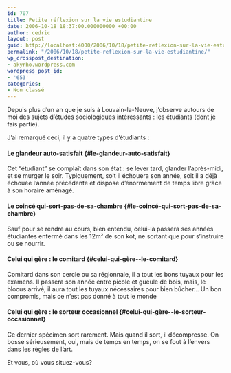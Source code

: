 ```yaml
---
id: 707
title: Petite réflexion sur la vie estudiantine
date: 2006-10-18 18:37:00.000000000 +00:00
author: cedric
layout: post
guid: http://localhost:4000/2006/10/18/petite-reflexion-sur-la-vie-estudiantine.html
permalink: "/2006/10/18/petite-reflexion-sur-la-vie-estudiantine/"
wp_crosspost_destination:
- akyrho.wordpress.com
wordpress_post_id:
- '653'
categories:
- Non classé
---
```

Depuis plus d’un an que je suis à Louvain-la-Neuve, j’observe autours de moi des sujets d’études sociologiques intéressants : les étudiants (dont je fais partie).

J’ai remarqué ceci, il y a quatre types d’étudiants :

#### Le glandeur auto-satisfait {#le-glandeur-auto-satisfait}

Cet “étudiant” se complaît dans son état : se lever tard, glander l’après-midi, et se murger le soir. Typiquement, soit il échouera son année, soit il a déjà échouée l’année précédente et dispose d’énormément de temps libre grâce à son horaire aménagé.

#### Le coincé qui-sort-pas-de-sa-chambre {#le-coincé-qui-sort-pas-de-sa-chambre}

Sauf pour se rendre au cours, bien entendu, celui-là passera ses années étudiantes enfermé dans les 12m² de son kot, ne sortant que pour s’instruire ou se nourrir.

#### Celui qui gère : le comitard {#celui-qui-gère--le-comitard}

Comitard dans son cercle ou sa régionnale, il a tout les bons tuyaux pour les examens. Il passera son année entre picole et gueule de bois, mais, le blocus arrivé, il aura tout les tuyaux nécessaires pour bien bûcher… Un bon compromis, mais ce n’est pas donné à tout le monde

#### Celui qui gère : le sorteur occasionnel {#celui-qui-gère--le-sorteur-occasionnel}

Ce dernier spécimen sort rarement. Mais quand il sort, il décompresse. On bosse sérieusement, oui, mais de temps en temps, on se fout à l’envers dans les règles de l’art.

Et vous, où vous situez-vous?